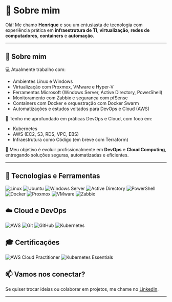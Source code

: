 # 👋 Sobre mim

Olá! Me chamo **Henrique** e sou um entusiasta de tecnologia com experiência prática em **infraestrutura de TI**, **virtualização**, **redes de computadores**, **containers** e **automação**.

---

## 🧠 Sobre mim

💻 Atualmente trabalho com:
- Ambientes Linux e Windows
- Virtualização com Proxmox, VMware e Hyper-V
- Ferramentas Microsoft (Windows Server, Active Directory, PowerShell)
- Monitoramento com Zabbix e segurança com pfSense
- Containers com Docker e orquestração com Docker Swarm
- Automatizações e estudos voltados para DevOps e Cloud (AWS)

🔁 Tenho me aprofundado em práticas DevOps e Cloud, com foco em:
- Kubernetes
- AWS (EC2, S3, RDS, VPC, EBS)
- Infraestrutura como Código (em breve com Terraform)

🎯 Meu objetivo é evoluir profissionalmente em **DevOps** e **Cloud Computing**, entregando soluções seguras, automatizadas e eficientes.

---

## 🚀 Tecnologias e Ferramentas

![Linux](https://img.shields.io/badge/Linux-FCC624?style=flat&logo=linux&logoColor=black)
![Ubuntu](https://img.shields.io/badge/Ubuntu-E95420?style=flat&logo=ubuntu&logoColor=white)
![Windows Server](https://img.shields.io/badge/Windows_Server-0078D6?style=flat&logo=windows&logoColor=white)
![Active Directory](https://img.shields.io/badge/Active%20Directory-4472C4?style=flat&logo=microsoft&logoColor=white)
![PowerShell](https://img.shields.io/badge/PowerShell-5391FE?style=flat&logo=powershell&logoColor=white)
![Docker](https://img.shields.io/badge/Docker-2496ED?style=flat&logo=docker&logoColor=white)
![Proxmox](https://img.shields.io/badge/Proxmox-000000?style=flat&logo=proxmox&logoColor=white)
![VMware](https://img.shields.io/badge/VMware-607078?style=flat&logo=vmware&logoColor=white)
![Zabbix](https://img.shields.io/badge/Zabbix-CC0000?style=flat&logo=zabbix&logoColor=white)

## ☁️ Cloud e DevOps

![AWS](https://img.shields.io/badge/AWS-232F3E?style=flat&logo=amazon-aws&logoColor=white)
![Git](https://img.shields.io/badge/Git-F05032?style=flat&logo=git&logoColor=white)
![GitHub](https://img.shields.io/badge/GitHub-181717?style=flat&logo=github&logoColor=white)
![Kubernetes](https://img.shields.io/badge/Kubernetes-326CE5?style=flat&logo=kubernetes&logoColor=white)

## 🎓 Certificações

![AWS Cloud Practitioner](https://img.shields.io/badge/AWS%20Cloud%20Practitioner-FF9900?style=flat&logo=amazon-aws&logoColor=white)
![Kubernetes Essentials](https://img.shields.io/badge/Kubernetes%20Essentials-326CE5?style=flat&logo=kubernetes&logoColor=white)


## 📫 Vamos nos conectar?

Se quiser trocar ideias ou colaborar em projetos, me chame no [LinkedIn](https://www.linkedin.com/in/henrique-zimermann).

---

